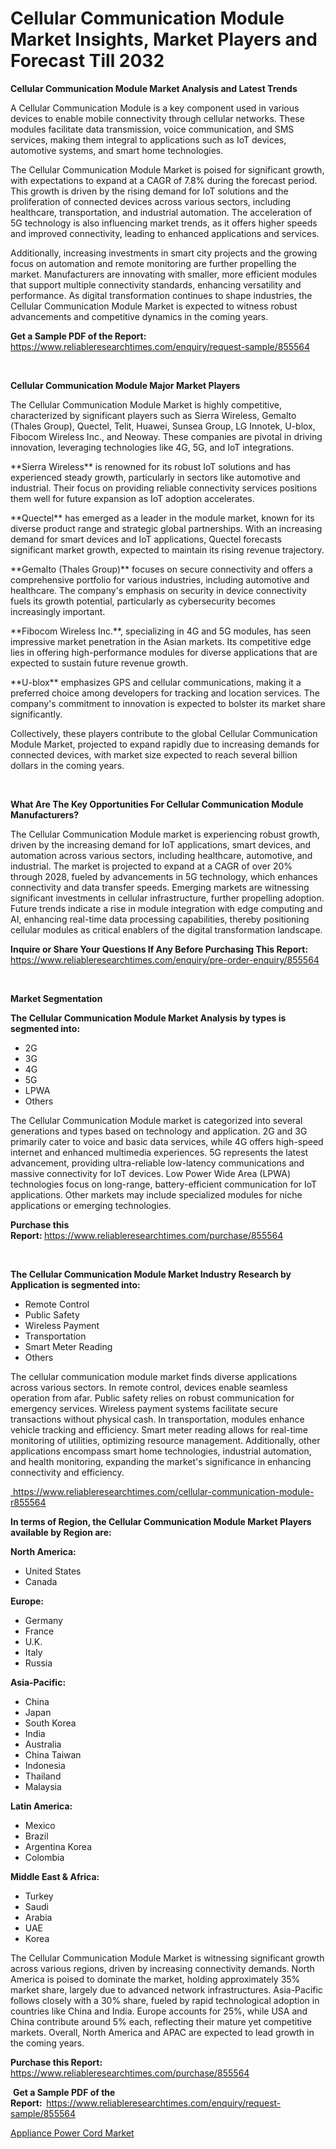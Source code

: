 <p><h1>Cellular Communication Module Market Insights, Market Players and Forecast Till 2032</h1></p><p><strong>Cellular Communication Module Market Analysis and Latest Trends</strong></p>
<p><p>A Cellular Communication Module is a key component used in various devices to enable mobile connectivity through cellular networks. These modules facilitate data transmission, voice communication, and SMS services, making them integral to applications such as IoT devices, automotive systems, and smart home technologies.</p><p>The Cellular Communication Module Market is poised for significant growth, with expectations to expand at a CAGR of 7.8% during the forecast period. This growth is driven by the rising demand for IoT solutions and the proliferation of connected devices across various sectors, including healthcare, transportation, and industrial automation. The acceleration of 5G technology is also influencing market trends, as it offers higher speeds and improved connectivity, leading to enhanced applications and services.</p><p>Additionally, increasing investments in smart city projects and the growing focus on automation and remote monitoring are further propelling the market. Manufacturers are innovating with smaller, more efficient modules that support multiple connectivity standards, enhancing versatility and performance. As digital transformation continues to shape industries, the Cellular Communication Module Market is expected to witness robust advancements and competitive dynamics in the coming years.</p></p>
<p><strong>Get a Sample PDF of the Report:&nbsp;</strong> <a href="https://www.reliableresearchtimes.com/enquiry/request-sample/855564?utm_campaign=2105&utm_medium=2&utm_source=Github&utm_content=ia&utm_term=15022025&utm_id=cellular-communication-module">https://www.reliableresearchtimes.com/enquiry/request-sample/855564</a></p>
<p>&nbsp;</p>
<p><strong>Cellular Communication Module Major Market Players</strong></p>
<p><p>The Cellular Communication Module Market is highly competitive, characterized by significant players such as Sierra Wireless, Gemalto (Thales Group), Quectel, Telit, Huawei, Sunsea Group, LG Innotek, U-blox, Fibocom Wireless Inc., and Neoway. These companies are pivotal in driving innovation, leveraging technologies like 4G, 5G, and IoT integrations.</p><p>**Sierra Wireless** is renowned for its robust IoT solutions and has experienced steady growth, particularly in sectors like automotive and industrial. Their focus on providing reliable connectivity services positions them well for future expansion as IoT adoption accelerates. </p><p>**Quectel** has emerged as a leader in the module market, known for its diverse product range and strategic global partnerships. With an increasing demand for smart devices and IoT applications, Quectel forecasts significant market growth, expected to maintain its rising revenue trajectory.</p><p>**Gemalto (Thales Group)** focuses on secure connectivity and offers a comprehensive portfolio for various industries, including automotive and healthcare. The company's emphasis on security in device connectivity fuels its growth potential, particularly as cybersecurity becomes increasingly important.</p><p>**Fibocom Wireless Inc.**, specializing in 4G and 5G modules, has seen impressive market penetration in the Asian markets. Its competitive edge lies in offering high-performance modules for diverse applications that are expected to sustain future revenue growth.</p><p>**U-blox** emphasizes GPS and cellular communications, making it a preferred choice among developers for tracking and location services. The company's commitment to innovation is expected to bolster its market share significantly.</p><p>Collectively, these players contribute to the global Cellular Communication Module Market, projected to expand rapidly due to increasing demands for connected devices, with market size expected to reach several billion dollars in the coming years.</p></p>
<p>&nbsp;</p>
<p><strong>What Are The Key Opportunities For Cellular Communication Module Manufacturers?</strong></p>
<p><p>The Cellular Communication Module market is experiencing robust growth, driven by the increasing demand for IoT applications, smart devices, and automation across various sectors, including healthcare, automotive, and industrial. The market is projected to expand at a CAGR of over 20% through 2028, fueled by advancements in 5G technology, which enhances connectivity and data transfer speeds. Emerging markets are witnessing significant investments in cellular infrastructure, further propelling adoption. Future trends indicate a rise in module integration with edge computing and AI, enhancing real-time data processing capabilities, thereby positioning cellular modules as critical enablers of the digital transformation landscape.</p></p>
<p><strong>Inquire or Share Your Questions If Any Before Purchasing This Report:</strong> <a href="https://www.reliableresearchtimes.com/enquiry/pre-order-enquiry/855564?utm_campaign=2105&utm_medium=2&utm_source=Github&utm_content=ia&utm_term=15022025&utm_id=cellular-communication-module">https://www.reliableresearchtimes.com/enquiry/pre-order-enquiry/855564</a></p>
<p>&nbsp;</p>
<p><strong>Market Segmentation</strong></p>
<p><strong>The Cellular Communication Module Market Analysis by types is segmented into:</strong></p>
<p><ul><li>2G</li><li>3G</li><li>4G</li><li>5G</li><li>LPWA</li><li>Others</li></ul></p>
<p><p>The Cellular Communication Module market is categorized into several generations and types based on technology and application. 2G and 3G primarily cater to voice and basic data services, while 4G offers high-speed internet and enhanced multimedia experiences. 5G represents the latest advancement, providing ultra-reliable low-latency communications and massive connectivity for IoT devices. Low Power Wide Area (LPWA) technologies focus on long-range, battery-efficient communication for IoT applications. Other markets may include specialized modules for niche applications or emerging technologies.</p></p>
<p><strong>Purchase this Report:&nbsp;</strong><a href="https://www.reliableresearchtimes.com/purchase/855564?utm_campaign=2105&utm_medium=2&utm_source=Github&utm_content=ia&utm_term=15022025&utm_id=cellular-communication-module">https://www.reliableresearchtimes.com/purchase/855564</a></p>
<p>&nbsp;</p>
<p><strong>The Cellular Communication Module Market Industry Research by Application is segmented into:</strong></p>
<p><ul><li>Remote Control</li><li>Public Safety</li><li>Wireless Payment</li><li>Transportation</li><li>Smart Meter Reading</li><li>Others</li></ul></p>
<p><p>The cellular communication module market finds diverse applications across various sectors. In remote control, devices enable seamless operation from afar. Public safety relies on robust communication for emergency services. Wireless payment systems facilitate secure transactions without physical cash. In transportation, modules enhance vehicle tracking and efficiency. Smart meter reading allows for real-time monitoring of utilities, optimizing resource management. Additionally, other applications encompass smart home technologies, industrial automation, and health monitoring, expanding the market's significance in enhancing connectivity and efficiency.</p></p>
<p><a href="https://www.reliableresearchtimes.com/cellular-communication-module-r855564?utm_campaign=2105&utm_medium=2&utm_source=Github&utm_content=ia&utm_term=15022025&utm_id=cellular-communication-module">&nbsp;https://www.reliableresearchtimes.com/cellular-communication-module-r855564</a></p>
<p><strong>In terms of Region, the Cellular Communication Module Market Players available by Region are:</strong></p>
<p>
    <p> <strong> North America: </strong>
        <ul>
            <li>United States</li>
            <li>Canada</li>
        </ul>
        </p> 
    <p> <strong> Europe: </strong>
        <ul>
            <li>Germany</li>
            <li>France</li>
            <li>U.K.</li>
            <li>Italy</li>
            <li>Russia</li>
        </ul>
        </p> 
    <p> <strong> Asia-Pacific: </strong>
        <ul>
            <li>China</li>
            <li>Japan</li>
            <li>South Korea</li>
            <li>India</li>
            <li>Australia</li>
            <li>China Taiwan</li>
            <li>Indonesia</li>
            <li>Thailand</li>
            <li>Malaysia</li>
        </ul>
        </p> 
    <p> <strong> Latin America: </strong>
        <ul>
            <li>Mexico</li>
            <li>Brazil</li>
            <li>Argentina Korea</li>
            <li>Colombia</li>
        </ul>
        </p> 
    <p> <strong> Middle East & Africa: </strong>
        <ul>
            <li>Turkey</li>
            <li>Saudi</li>
            <li>Arabia</li>
            <li>UAE</li>
            <li>Korea</li>
        </ul>
    </p>
    </p>
<p><p>The Cellular Communication Module Market is witnessing significant growth across various regions, driven by increasing connectivity demands. North America is poised to dominate the market, holding approximately 35% market share, largely due to advanced network infrastructures. Asia-Pacific follows closely with a 30% share, fueled by rapid technological adoption in countries like China and India. Europe accounts for 25%, while USA and China contribute around 5% each, reflecting their mature yet competitive markets. Overall, North America and APAC are expected to lead growth in the coming years.</p></p>
<p><strong>Purchase this Report: </strong><a href="https://www.reliableresearchtimes.com/purchase/855564?utm_campaign=2105&utm_medium=2&utm_source=Github&utm_content=ia&utm_term=15022025&utm_id=cellular-communication-module">https://www.reliableresearchtimes.com/purchase/855564</a></p>
<p>&nbsp;<strong>Get a Sample PDF of the Report:&nbsp;&nbsp;</strong><a href="https://www.reliableresearchtimes.com/enquiry/request-sample/855564?utm_campaign=2105&utm_medium=2&utm_source=Github&utm_content=ia&utm_term=15022025&utm_id=cellular-communication-module">https://www.reliableresearchtimes.com/enquiry/request-sample/855564</a></p>
<p><strong></strong></p>
<p><p><a href="https://github.com/MariaWashington76/Market-Research-Report-List-1/blob/main/appliance-power-cord-market.md?utm_campaign=2105&utm_medium=2&utm_source=Github&utm_content=ia&utm_term=15022025&utm_id=cellular-communication-module">Appliance Power Cord Market</a></p></p>